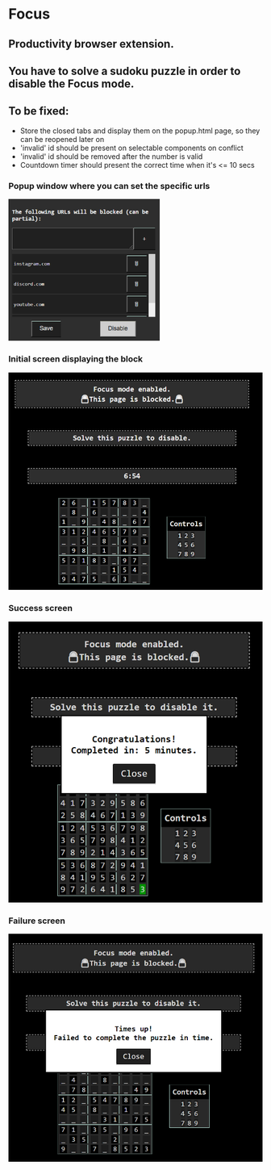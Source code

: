 # Focus
## Productivity browser extension.
## You have to solve a sudoku puzzle in order to disable the Focus mode.

## To be fixed:
- Store the closed tabs and display them on the popup.html page, so they can be reopened later on
- 'invalid' id should be present on selectable components on conflict
- 'invalid' id should be removed after the number is valid
- Countdown timer should present the correct time when it's <= 10 secs

### Popup window where you can set the specific urls
<img src="popup.png" alt="drawing" width="300"/>

### Initial screen displaying the block
<img src="initial_screen.PNG" alt="drawing" width="650"/>

### Success screen
<img src="success_screen.PNG" alt="drawing" width="650"/>

### Failure screen
<img src="failure_screen.PNG" alt="drawing" width="650"/>
